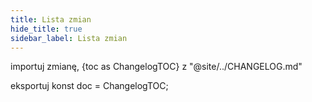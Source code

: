 ```yaml
---
title: Lista zmian
hide_title: true
sidebar_label: Lista zmian
---
```


importuj zmianę, {toc as ChangelogTOC} z "@site/../CHANGELOG.md"

<Changelog />

eksportuj konst doc = ChangelogTOC;
